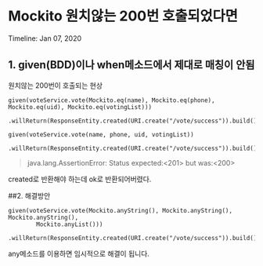 # Mockito 원치않는 200번 호출되었다면

Timeline: Jan 07, 2020

## 1. given(BDD)이나 when메소드에서 제대로 매칭이 안됨

원치않는 200번이 호출되는 현상

    given(voteService.vote(Mockito.eq(name), Mockito.eq(phone), Mockito.eq(uid), Mockito.eq(votingList)))
                .willReturn(ResponseEntity.created(URI.create("/vote/success")).build());
    
    given(voteService.vote(name, phone, uid, votingList))
                .willReturn(ResponseEntity.created(URI.create("/vote/success")).build());
    

> java.lang.AssertionError: Status expected:<201> but was:<200>

created로 반환해야 하는데 ok로 반환되어버렸다.

##2. 해결방안

    given(voteService.vote(Mockito.anyString(), Mockito.anyString(), Mockito.anyString(),
            Mockito.anyList()))
                .willReturn(ResponseEntity.created(URI.create("/vote/success")).build());

any메소드를 이용하면 임시적으로 해결이 됩니다.